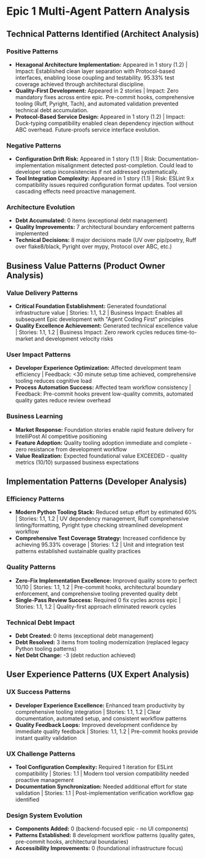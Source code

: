 # Epic 1 Multi-Agent Pattern Analysis

## Technical Patterns Identified (Architect Analysis)

### Positive Patterns
- **Hexagonal Architecture Implementation:** Appeared in 1 story (1.2) | Impact: Established clean layer separation with Protocol-based interfaces, enabling loose coupling and testability. 95.33% test coverage achieved through architectural discipline.
- **Quality-First Development:** Appeared in 2 stories | Impact: Zero mandatory fixes across entire epic. Pre-commit hooks, comprehensive tooling (Ruff, Pyright, Tach), and automated validation prevented technical debt accumulation.
- **Protocol-Based Service Design:** Appeared in 1 story (1.2) | Impact: Duck-typing compatibility enabled clean dependency injection without ABC overhead. Future-proofs service interface evolution.

### Negative Patterns
- **Configuration Drift Risk:** Appeared in 1 story (1.1) | Risk: Documentation-implementation misalignment detected post-completion. Could lead to developer setup inconsistencies if not addressed systematically.
- **Tool Integration Complexity:** Appeared in 1 story (1.1) | Risk: ESLint 9.x compatibility issues required configuration format updates. Tool version cascading effects need proactive management.

### Architecture Evolution
- **Debt Accumulated:** 0 items (exceptional debt management)
- **Quality Improvements:** 7 architectural boundary enforcement patterns implemented
- **Technical Decisions:** 8 major decisions made (UV over pip/poetry, Ruff over flake8/black, Pyright over mypy, Protocol over ABC, etc.)

## Business Value Patterns (Product Owner Analysis)

### Value Delivery Patterns
- **Critical Foundation Establishment:** Generated foundational infrastructure value | Stories: 1.1, 1.2 | Business Impact: Enables all subsequent Epic development with "Agent Coding First" principles
- **Quality Excellence Achievement:** Generated technical excellence value | Stories: 1.1, 1.2 | Business Impact: Zero rework cycles reduces time-to-market and development velocity risks

### User Impact Patterns
- **Developer Experience Optimization:** Affected development team efficiency | Feedback: <30 minute setup time achieved, comprehensive tooling reduces cognitive load
- **Process Automation Success:** Affected team workflow consistency | Feedback: Pre-commit hooks prevent low-quality commits, automated quality gates reduce review overhead

### Business Learning
- **Market Response:** Foundation stories enable rapid feature delivery for IntelliPost AI competitive positioning
- **Feature Adoption:** Quality tooling adoption immediate and complete - zero resistance from development workflow
- **Value Realization:** Expected foundational value EXCEEDED - quality metrics (10/10) surpassed business expectations

## Implementation Patterns (Developer Analysis)

### Efficiency Patterns
- **Modern Python Tooling Stack:** Reduced setup effort by estimated 60% | Stories: 1.1, 1.2 | UV dependency management, Ruff comprehensive linting/formatting, Pyright type checking streamlined development workflow
- **Comprehensive Test Coverage Strategy:** Increased confidence by achieving 95.33% coverage | Stories: 1.2 | Unit and integration test patterns established sustainable quality practices

### Quality Patterns
- **Zero-Fix Implementation Excellence:** Improved quality score to perfect 10/10 | Stories: 1.1, 1.2 | Pre-commit hooks, architectural boundary enforcement, and comprehensive tooling prevented quality debt
- **Single-Pass Review Success:** Required 0 fix cycles across epic | Stories: 1.1, 1.2 | Quality-first approach eliminated rework cycles

### Technical Debt Impact
- **Debt Created:** 0 items (exceptional debt management)
- **Debt Resolved:** 3 items from tooling modernization (replaced legacy Python tooling patterns)
- **Net Debt Change:** -3 (debt reduction achieved)

## User Experience Patterns (UX Expert Analysis)

### UX Success Patterns
- **Developer Experience Excellence:** Enhanced team productivity by comprehensive tooling integration | Stories: 1.1, 1.2 | Clear documentation, automated setup, and consistent workflow patterns
- **Quality Feedback Loops:** Improved development confidence by immediate quality feedback | Stories: 1.1, 1.2 | Pre-commit hooks provide instant quality validation

### UX Challenge Patterns
- **Tool Configuration Complexity:** Required 1 iteration for ESLint compatibility | Stories: 1.1 | Modern tool version compatibility needed proactive management
- **Documentation Synchronization:** Needed additional effort for state validation | Stories: 1.1 | Post-implementation verification workflow gap identified

### Design System Evolution
- **Components Added:** 0 (backend-focused epic - no UI components)
- **Patterns Established:** 8 development workflow patterns (quality gates, pre-commit hooks, architectural boundaries)
- **Accessibility Improvements:** 0 (foundational infrastructure focus)
